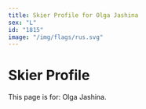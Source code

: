 ```yaml
---
title: Skier Profile for Olga Jashina
sex: "L"
id: "1815"
image: "/img/flags/rus.svg" 
---
```


# Skier Profile

This page is for: Olga Jashina.
    
